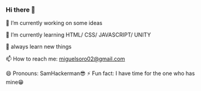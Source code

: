 ### Hi there 👋

 🔭 I’m currently working on some ideas 
 
 🌱 I’m currently learning HTML/ CSS/ JAVASCRIPT/ UNITY
 
 💬 always learn new things
 
 📫 How to reach me: miguelsoro02@gmail.com
 
 😄 Pronouns: SamHackerman😎
 ⚡ Fun fact: I have time for the one who has mine😁
